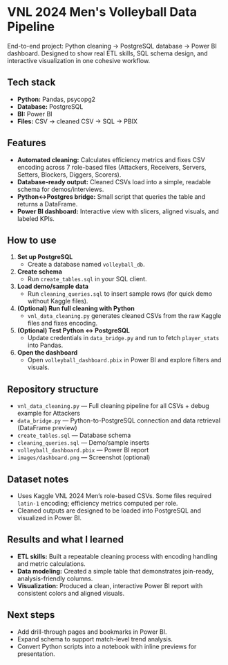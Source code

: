 # VNL 2024 Men's Volleyball Data Pipeline

End-to-end project: Python cleaning → PostgreSQL database → Power BI dashboard. Designed to show real ETL skills, SQL schema design, and interactive visualization in one cohesive workflow.

## Tech stack

- **Python:** Pandas, psycopg2
- **Database:** PostgreSQL
- **BI:** Power BI
- **Files:** CSV → cleaned CSV → SQL → PBIX

## Features

- **Automated cleaning:** Calculates efficiency metrics and fixes CSV encoding across 7 role-based files (Attackers, Receivers, Servers, Setters, Blockers, Diggers, Scorers).
- **Database-ready output:** Cleaned CSVs load into a simple, readable schema for demos/interviews.
- **Python↔Postgres bridge:** Small script that queries the table and returns a DataFrame.
- **Power BI dashboard:** Interactive view with slicers, aligned visuals, and labeled KPIs.

## How to use

1. **Set up PostgreSQL**
   - Create a database named `volleyball_db`.
2. **Create schema**
   - Run `create_tables.sql` in your SQL client.
3. **Load demo/sample data**
   - Run `cleaning_queries.sql` to insert sample rows (for quick demo without Kaggle files).
4. **(Optional) Run full cleaning with Python**
   - `vnl_data_cleaning.py` generates cleaned CSVs from the raw Kaggle files and fixes encoding.
5. **(Optional) Test Python ↔ PostgreSQL**
   - Update credentials in `data_bridge.py` and run to fetch `player_stats` into Pandas.
6. **Open the dashboard**
   - Open `volleyball_dashboard.pbix` in Power BI and explore filters and visuals.

## Repository structure

- `vnl_data_cleaning.py` — Full cleaning pipeline for all CSVs + debug example for Attackers
- `data_bridge.py` — Python-to-PostgreSQL connection and data retrieval (DataFrame preview)
- `create_tables.sql` — Database schema
- `cleaning_queries.sql` — Demo/sample inserts
- `volleyball_dashboard.pbix` — Power BI report
- `images/dashboard.png` — Screenshot (optional)

## Dataset notes

- Uses Kaggle VNL 2024 Men’s role-based CSVs. Some files required `latin-1` encoding; efficiency metrics computed per role.
- Cleaned outputs are designed to be loaded into PostgreSQL and visualized in Power BI.
 
 
## Results and what I learned

- **ETL skills:** Built a repeatable cleaning process with encoding handling and metric calculations.
- **Data modeling:** Created a simple table that demonstrates join-ready, analysis-friendly columns.
- **Visualization:** Produced a clean, interactive Power BI report with consistent colors and aligned visuals.

## Next steps

- Add drill-through pages and bookmarks in Power BI.
- Expand schema to support match-level trend analysis.
- Convert Python scripts into a notebook with inline previews for presentation.

